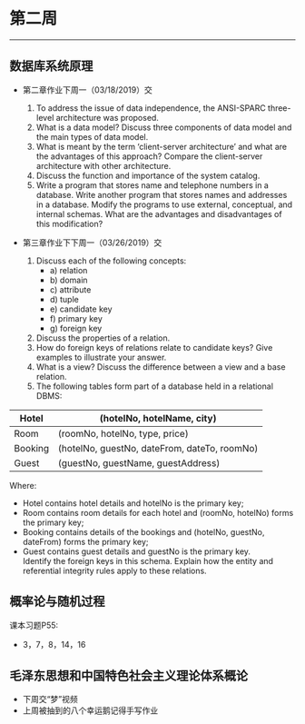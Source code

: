 # 第二周  
---  
## 数据库系统原理  
- 第二章作业下周一（03/18/2019）交  
	1. To address the issue of data independence, the ANSI-SPARC three-level architecture was proposed.  
	2. What is a data model? Discuss three components of data model and the main types of data model.  
	3. What is meant by the term ‘client-server architecture’ and what are the advantages of this approach? Compare the client-server architecture with other architecture.  
	4. Discuss the function and importance of the system catalog.  
	5. Write a program that stores name and telephone numbers in a database. Write another program that stores names and addresses in a database. Modify the programs to use external, conceptual, and internal schemas. What are the advantages and disadvantages of this modification?  

- 第三章作业下下周一（03/26/2019）交  
	1. Discuss each of the following concepts:  
		- a) relation  
		- b) domain  
		- c) attribute  
		- d) tuple  
		- e) candidate key  
		- f) primary key  
		- g) foreign key  
	2. Discuss the properties of a relation.  
	3. How do foreign keys of relations relate to candidate keys? Give examples to illustrate your answer.  
	4. What is a view? Discuss the difference between a view and a base relation.  
	5. The following tables form part of a database held in a relational DBMS:  
  
|Hotel|(hotelNo, hotelName, city)|  
|---|---|  
|Room|(roomNo, hotelNo, type, price)|  
|Booking|(hotelNo, guestNo, dateFrom, dateTo, roomNo)|  
|Guest|(guestNo, guestName, guestAddress)|  
Where:  
- Hotel contains hotel details and hotelNo is the primary key;  
- Room contains room details for each hotel and (roomNo, hotelNo) forms the primary key;  
- Booking contains details of the bookings and (hotelNo, guestNo, dateFrom) forms the primary key;  
- Guest contains guest details and guestNo is the primary key.  
Identify the foreign keys in this schema. Explain how the entity and referential integrity rules apply to these relations.  


## 概率论与随机过程  
课本习题P55:  
- 3，7，8，14，16    

## 毛泽东思想和中国特色社会主义理论体系概论  
- 下周交“梦”视频  
- 上周被抽到的八个幸运鹅记得手写作业  